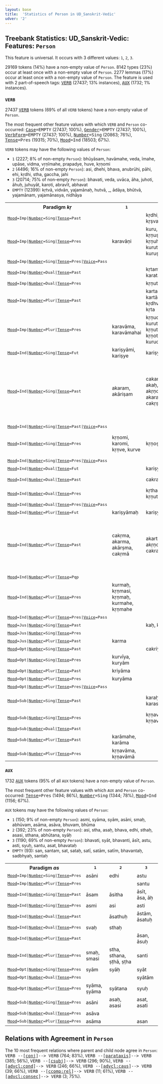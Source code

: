 ```yaml
---
layout: base
title:  'Statistics of Person in UD_Sanskrit-Vedic'
udver: '2'
---
```


## Treebank Statistics: UD_Sanskrit-Vedic: Features: `Person`

This feature is universal.
It occurs with 3 different values: `1`, `2`, `3`.

29169 tokens (14%) have a non-empty value of `Person`.
8142 types (23%) occur at least once with a non-empty value of `Person`.
2277 lemmas (17%) occur at least once with a non-empty value of `Person`.
The feature is used with 2 part-of-speech tags: <tt><a href="sa_vedic-pos-VERB.html">VERB</a></tt> (27437; 13% instances), <tt><a href="sa_vedic-pos-AUX.html">AUX</a></tt> (1732; 1% instances).

### `VERB`

27437 <tt><a href="sa_vedic-pos-VERB.html">VERB</a></tt> tokens (69% of all `VERB` tokens) have a non-empty value of `Person`.

The most frequent other feature values with which `VERB` and `Person` co-occurred: <tt><a href="sa_vedic-feat-Case.html">Case</a></tt><tt>=EMPTY</tt> (27437; 100%), <tt><a href="sa_vedic-feat-Gender.html">Gender</a></tt><tt>=EMPTY</tt> (27437; 100%), <tt><a href="sa_vedic-feat-VerbForm.html">VerbForm</a></tt><tt>=EMPTY</tt> (27437; 100%), <tt><a href="sa_vedic-feat-Number.html">Number</a></tt><tt>=Sing</tt> (20863; 76%), <tt><a href="sa_vedic-feat-Tense.html">Tense</a></tt><tt>=Pres</tt> (19315; 70%), <tt><a href="sa_vedic-feat-Mood.html">Mood</a></tt><tt>=Ind</tt> (18503; 67%).

`VERB` tokens may have the following values of `Person`:

* `1` (2227; 8% of non-empty `Person`): bhūyāsam, havāmahe, veda, īmahe, upāse, vidma, vṛṇīmahe, prapadye, huve, kṛṇomi
* `2` (4496; 16% of non-empty `Person`): asi, dhehi, bhava, anubrūhi, pāhi, ehi, kṛdhi, stha, gaccha, jahi
* `3` (20714; 75% of non-empty `Person`): bhavati, veda, uvāca, āha, juhoti, āhuḥ, juhuyāt, karoti, abravīt, abhavat
* `EMPTY` (12399): kṛtvā, vidvān, yajamānaḥ, hutvā, _, ādāya, bhūtvā, yajamānam, yajamānasya, nidhāya

<table>
  <tr><th>Paradigm <i>kṛ</i></th><th><tt>1</tt></th><th><tt>2</tt></th><th><tt>3</tt></th></tr>
  <tr><td><tt><tt><a href="sa_vedic-feat-Mood.html">Mood</a></tt><tt>=Imp</tt>|<tt><a href="sa_vedic-feat-Number.html">Number</a></tt><tt>=Sing</tt>|<tt><a href="sa_vedic-feat-Tense.html">Tense</a></tt><tt>=Past</tt></tt></td><td></td><td>kṛdhi, kṛdhī, kṛṣva</td><td></td></tr>
  <tr><td><tt><tt><a href="sa_vedic-feat-Mood.html">Mood</a></tt><tt>=Imp</tt>|<tt><a href="sa_vedic-feat-Number.html">Number</a></tt><tt>=Sing</tt>|<tt><a href="sa_vedic-feat-Tense.html">Tense</a></tt><tt>=Pres</tt></tt></td><td>karavāṇi</td><td>kuru, kṛṇu, kṛṇuṣva, kṛṇuhi, kira, kurutāt, kuruṣva</td><td>kṛṇotu, karotu</td></tr>
  <tr><td><tt><tt><a href="sa_vedic-feat-Mood.html">Mood</a></tt><tt>=Imp</tt>|<tt><a href="sa_vedic-feat-Number.html">Number</a></tt><tt>=Sing</tt>|<tt><a href="sa_vedic-feat-Tense.html">Tense</a></tt><tt>=Pres</tt>|<tt><a href="sa_vedic-feat-Voice.html">Voice</a></tt><tt>=Pass</tt></tt></td><td></td><td></td><td>kriyatām</td></tr>
  <tr><td><tt><tt><a href="sa_vedic-feat-Mood.html">Mood</a></tt><tt>=Imp</tt>|<tt><a href="sa_vedic-feat-Number.html">Number</a></tt><tt>=Dual</tt>|<tt><a href="sa_vedic-feat-Tense.html">Tense</a></tt><tt>=Past</tt></tt></td><td></td><td>kṛtam, karatam</td><td></td></tr>
  <tr><td><tt><tt><a href="sa_vedic-feat-Mood.html">Mood</a></tt><tt>=Imp</tt>|<tt><a href="sa_vedic-feat-Number.html">Number</a></tt><tt>=Dual</tt>|<tt><a href="sa_vedic-feat-Tense.html">Tense</a></tt><tt>=Pres</tt></tt></td><td></td><td>kṛṇutam</td><td>kṛṇutam</td></tr>
  <tr><td><tt><tt><a href="sa_vedic-feat-Mood.html">Mood</a></tt><tt>=Imp</tt>|<tt><a href="sa_vedic-feat-Number.html">Number</a></tt><tt>=Plur</tt>|<tt><a href="sa_vedic-feat-Tense.html">Tense</a></tt><tt>=Past</tt></tt></td><td></td><td>karta, kartā, kṛdhvam, kṛta</td><td></td></tr>
  <tr><td><tt><tt><a href="sa_vedic-feat-Mood.html">Mood</a></tt><tt>=Imp</tt>|<tt><a href="sa_vedic-feat-Number.html">Number</a></tt><tt>=Plur</tt>|<tt><a href="sa_vedic-feat-Tense.html">Tense</a></tt><tt>=Pres</tt></tt></td><td>karavāma, karavāmahai</td><td>kṛṇudhvam, kuruta, kṛṇuta, kṛṇota, kurudhvam</td><td>kṛṇvantu</td></tr>
  <tr><td><tt><tt><a href="sa_vedic-feat-Mood.html">Mood</a></tt><tt>=Ind</tt>|<tt><a href="sa_vedic-feat-Number.html">Number</a></tt><tt>=Sing</tt>|<tt><a href="sa_vedic-feat-Tense.html">Tense</a></tt><tt>=Fut</tt></tt></td><td>kariṣyāmi, kariṣye</td><td>kariṣyasi</td><td>kariṣyati, kartā</td></tr>
  <tr><td><tt><tt><a href="sa_vedic-feat-Mood.html">Mood</a></tt><tt>=Ind</tt>|<tt><a href="sa_vedic-feat-Number.html">Number</a></tt><tt>=Sing</tt>|<tt><a href="sa_vedic-feat-Tense.html">Tense</a></tt><tt>=Past</tt></tt></td><td>akaram, akāriṣam</td><td>cakartha, akaḥ, akṛṇoḥ, akaraḥ, cakṛṣe</td><td>akarot, cakre, akaḥ, cakāra, akuruta, akṛta, akṛṇot, akarat, akirat, akṛṇuta</td></tr>
  <tr><td><tt><tt><a href="sa_vedic-feat-Mood.html">Mood</a></tt><tt>=Ind</tt>|<tt><a href="sa_vedic-feat-Number.html">Number</a></tt><tt>=Sing</tt>|<tt><a href="sa_vedic-feat-Tense.html">Tense</a></tt><tt>=Past</tt>|<tt><a href="sa_vedic-feat-Voice.html">Voice</a></tt><tt>=Pass</tt></tt></td><td></td><td></td><td>akāri</td></tr>
  <tr><td><tt><tt><a href="sa_vedic-feat-Mood.html">Mood</a></tt><tt>=Ind</tt>|<tt><a href="sa_vedic-feat-Number.html">Number</a></tt><tt>=Sing</tt>|<tt><a href="sa_vedic-feat-Tense.html">Tense</a></tt><tt>=Pres</tt></tt></td><td>kṛṇomi, karomi, kṛṇve, kurve</td><td>kṛṇoṣi, kṛṣe</td><td>karoti, kurute, kṛṇute, kṛṇoti</td></tr>
  <tr><td><tt><tt><a href="sa_vedic-feat-Mood.html">Mood</a></tt><tt>=Ind</tt>|<tt><a href="sa_vedic-feat-Number.html">Number</a></tt><tt>=Sing</tt>|<tt><a href="sa_vedic-feat-Tense.html">Tense</a></tt><tt>=Pres</tt>|<tt><a href="sa_vedic-feat-Voice.html">Voice</a></tt><tt>=Pass</tt></tt></td><td></td><td></td><td>kriyate</td></tr>
  <tr><td><tt><tt><a href="sa_vedic-feat-Mood.html">Mood</a></tt><tt>=Ind</tt>|<tt><a href="sa_vedic-feat-Number.html">Number</a></tt><tt>=Dual</tt>|<tt><a href="sa_vedic-feat-Tense.html">Tense</a></tt><tt>=Fut</tt></tt></td><td></td><td>kariṣyathaḥ</td><td></td></tr>
  <tr><td><tt><tt><a href="sa_vedic-feat-Mood.html">Mood</a></tt><tt>=Ind</tt>|<tt><a href="sa_vedic-feat-Number.html">Number</a></tt><tt>=Dual</tt>|<tt><a href="sa_vedic-feat-Tense.html">Tense</a></tt><tt>=Past</tt></tt></td><td></td><td>cakrathuḥ</td><td>akṛṇutam, cakrāte</td></tr>
  <tr><td><tt><tt><a href="sa_vedic-feat-Mood.html">Mood</a></tt><tt>=Ind</tt>|<tt><a href="sa_vedic-feat-Number.html">Number</a></tt><tt>=Dual</tt>|<tt><a href="sa_vedic-feat-Tense.html">Tense</a></tt><tt>=Pres</tt></tt></td><td></td><td>kṛthaḥ, kṛṇuthaḥ</td><td>kurutaḥ</td></tr>
  <tr><td><tt><tt><a href="sa_vedic-feat-Mood.html">Mood</a></tt><tt>=Ind</tt>|<tt><a href="sa_vedic-feat-Number.html">Number</a></tt><tt>=Dual</tt>|<tt><a href="sa_vedic-feat-Tense.html">Tense</a></tt><tt>=Pres</tt>|<tt><a href="sa_vedic-feat-Voice.html">Voice</a></tt><tt>=Pass</tt></tt></td><td></td><td></td><td>kriyete</td></tr>
  <tr><td><tt><tt><a href="sa_vedic-feat-Mood.html">Mood</a></tt><tt>=Ind</tt>|<tt><a href="sa_vedic-feat-Number.html">Number</a></tt><tt>=Plur</tt>|<tt><a href="sa_vedic-feat-Tense.html">Tense</a></tt><tt>=Fut</tt></tt></td><td>kariṣyāmaḥ</td><td>kariṣyatha</td><td>kariṣyanti</td></tr>
  <tr><td><tt><tt><a href="sa_vedic-feat-Mood.html">Mood</a></tt><tt>=Ind</tt>|<tt><a href="sa_vedic-feat-Number.html">Number</a></tt><tt>=Plur</tt>|<tt><a href="sa_vedic-feat-Tense.html">Tense</a></tt><tt>=Past</tt></tt></td><td>cakṛma, akarma, akārṣma, cakṛmā</td><td>akarta, akṛṇotana, cakra</td><td>akurvan, akurvata, cakruḥ, akrata, cakrire, akran, akṛṇvan, akṛṇvata, akrataṁ</td></tr>
  <tr><td><tt><tt><a href="sa_vedic-feat-Mood.html">Mood</a></tt><tt>=Ind</tt>|<tt><a href="sa_vedic-feat-Number.html">Number</a></tt><tt>=Plur</tt>|<tt><a href="sa_vedic-feat-Tense.html">Tense</a></tt><tt>=Pqp</tt></tt></td><td></td><td></td><td>acakriran</td></tr>
  <tr><td><tt><tt><a href="sa_vedic-feat-Mood.html">Mood</a></tt><tt>=Ind</tt>|<tt><a href="sa_vedic-feat-Number.html">Number</a></tt><tt>=Plur</tt>|<tt><a href="sa_vedic-feat-Tense.html">Tense</a></tt><tt>=Pres</tt></tt></td><td>kurmaḥ, kṛṇmasi, kṛṇmaḥ, kurmahe, kṛṇmahe</td><td></td><td>kurvanti, kurvate, kṛṇvanti</td></tr>
  <tr><td><tt><tt><a href="sa_vedic-feat-Mood.html">Mood</a></tt><tt>=Ind</tt>|<tt><a href="sa_vedic-feat-Number.html">Number</a></tt><tt>=Plur</tt>|<tt><a href="sa_vedic-feat-Tense.html">Tense</a></tt><tt>=Pres</tt>|<tt><a href="sa_vedic-feat-Voice.html">Voice</a></tt><tt>=Pass</tt></tt></td><td></td><td></td><td>kriyante</td></tr>
  <tr><td><tt><tt><a href="sa_vedic-feat-Mood.html">Mood</a></tt><tt>=Jus</tt>|<tt><a href="sa_vedic-feat-Number.html">Number</a></tt><tt>=Sing</tt>|<tt><a href="sa_vedic-feat-Tense.html">Tense</a></tt><tt>=Past</tt></tt></td><td></td><td>kaḥ, kṛthāḥ</td><td>kaḥ, karat</td></tr>
  <tr><td><tt><tt><a href="sa_vedic-feat-Mood.html">Mood</a></tt><tt>=Jus</tt>|<tt><a href="sa_vedic-feat-Number.html">Number</a></tt><tt>=Sing</tt>|<tt><a href="sa_vedic-feat-Tense.html">Tense</a></tt><tt>=Pres</tt></tt></td><td></td><td></td><td>kṛṇuta</td></tr>
  <tr><td><tt><tt><a href="sa_vedic-feat-Mood.html">Mood</a></tt><tt>=Jus</tt>|<tt><a href="sa_vedic-feat-Number.html">Number</a></tt><tt>=Plur</tt>|<tt><a href="sa_vedic-feat-Tense.html">Tense</a></tt><tt>=Past</tt></tt></td><td>karma</td><td></td><td>kran</td></tr>
  <tr><td><tt><tt><a href="sa_vedic-feat-Mood.html">Mood</a></tt><tt>=Opt</tt>|<tt><a href="sa_vedic-feat-Number.html">Number</a></tt><tt>=Sing</tt>|<tt><a href="sa_vedic-feat-Tense.html">Tense</a></tt><tt>=Past</tt></tt></td><td></td><td>cakriyāḥ</td><td></td></tr>
  <tr><td><tt><tt><a href="sa_vedic-feat-Mood.html">Mood</a></tt><tt>=Opt</tt>|<tt><a href="sa_vedic-feat-Number.html">Number</a></tt><tt>=Sing</tt>|<tt><a href="sa_vedic-feat-Tense.html">Tense</a></tt><tt>=Pres</tt></tt></td><td>kurvīya, kuryām</td><td></td><td>kuryāt, kurvīta</td></tr>
  <tr><td><tt><tt><a href="sa_vedic-feat-Mood.html">Mood</a></tt><tt>=Opt</tt>|<tt><a href="sa_vedic-feat-Number.html">Number</a></tt><tt>=Plur</tt>|<tt><a href="sa_vedic-feat-Tense.html">Tense</a></tt><tt>=Past</tt></tt></td><td>kriyāma</td><td></td><td></td></tr>
  <tr><td><tt><tt><a href="sa_vedic-feat-Mood.html">Mood</a></tt><tt>=Opt</tt>|<tt><a href="sa_vedic-feat-Number.html">Number</a></tt><tt>=Plur</tt>|<tt><a href="sa_vedic-feat-Tense.html">Tense</a></tt><tt>=Pres</tt></tt></td><td>kuryāma</td><td></td><td>kuryuḥ</td></tr>
  <tr><td><tt><tt><a href="sa_vedic-feat-Mood.html">Mood</a></tt><tt>=Opt</tt>|<tt><a href="sa_vedic-feat-Number.html">Number</a></tt><tt>=Plur</tt>|<tt><a href="sa_vedic-feat-Tense.html">Tense</a></tt><tt>=Pres</tt>|<tt><a href="sa_vedic-feat-Voice.html">Voice</a></tt><tt>=Pass</tt></tt></td><td></td><td></td><td>kriyeran</td></tr>
  <tr><td><tt><tt><a href="sa_vedic-feat-Mood.html">Mood</a></tt><tt>=Sub</tt>|<tt><a href="sa_vedic-feat-Number.html">Number</a></tt><tt>=Sing</tt>|<tt><a href="sa_vedic-feat-Tense.html">Tense</a></tt><tt>=Past</tt></tt></td><td></td><td>karaḥ, karasi</td><td>karat, karati, karase</td></tr>
  <tr><td><tt><tt><a href="sa_vedic-feat-Mood.html">Mood</a></tt><tt>=Sub</tt>|<tt><a href="sa_vedic-feat-Number.html">Number</a></tt><tt>=Sing</tt>|<tt><a href="sa_vedic-feat-Tense.html">Tense</a></tt><tt>=Pres</tt></tt></td><td></td><td>kṛṇavase, kṛṇavaḥ</td><td>kṛṇavat, kṛṇavate</td></tr>
  <tr><td><tt><tt><a href="sa_vedic-feat-Mood.html">Mood</a></tt><tt>=Sub</tt>|<tt><a href="sa_vedic-feat-Number.html">Number</a></tt><tt>=Dual</tt>|<tt><a href="sa_vedic-feat-Tense.html">Tense</a></tt><tt>=Past</tt></tt></td><td></td><td></td><td>karataḥ</td></tr>
  <tr><td><tt><tt><a href="sa_vedic-feat-Mood.html">Mood</a></tt><tt>=Sub</tt>|<tt><a href="sa_vedic-feat-Number.html">Number</a></tt><tt>=Plur</tt>|<tt><a href="sa_vedic-feat-Tense.html">Tense</a></tt><tt>=Past</tt></tt></td><td>karāmahe, karāma</td><td></td><td></td></tr>
  <tr><td><tt><tt><a href="sa_vedic-feat-Mood.html">Mood</a></tt><tt>=Sub</tt>|<tt><a href="sa_vedic-feat-Number.html">Number</a></tt><tt>=Plur</tt>|<tt><a href="sa_vedic-feat-Tense.html">Tense</a></tt><tt>=Pres</tt></tt></td><td>kṛṇavāma, kṛṇavāmā</td><td></td><td>kṛṇavan</td></tr>
</table>

### `AUX`

1732 <tt><a href="sa_vedic-pos-AUX.html">AUX</a></tt> tokens (95% of all `AUX` tokens) have a non-empty value of `Person`.

The most frequent other feature values with which `AUX` and `Person` co-occurred: <tt><a href="sa_vedic-feat-Tense.html">Tense</a></tt><tt>=Pres</tt> (1494; 86%), <tt><a href="sa_vedic-feat-Number.html">Number</a></tt><tt>=Sing</tt> (1344; 78%), <tt><a href="sa_vedic-feat-Mood.html">Mood</a></tt><tt>=Ind</tt> (1156; 67%).

`AUX` tokens may have the following values of `Person`:

* `1` (150; 9% of non-empty `Person`): asmi, syāma, syām, asāni, smaḥ, abhūvam, asāma, asāva, bhuvam, bhūma
* `2` (392; 23% of non-empty `Person`): asi, stha, asaḥ, bhava, edhi, sthaḥ, asasi, sthana, abhūtana, syāḥ
* `3` (1190; 69% of non-empty `Person`): bhavati, syāt, bhavanti, āsīt, astu, asti, syuḥ, santu, asat, bhavataḥ
* `EMPTY` (93): san, santam, sat, sataḥ, satī, satām, satīm, bhavantaḥ, sadbhyaḥ, santaḥ

<table>
  <tr><th>Paradigm <i>as</i></th><th><tt>1</tt></th><th><tt>2</tt></th><th><tt>3</tt></th></tr>
  <tr><td><tt><tt><a href="sa_vedic-feat-Mood.html">Mood</a></tt><tt>=Imp</tt>|<tt><a href="sa_vedic-feat-Number.html">Number</a></tt><tt>=Sing</tt>|<tt><a href="sa_vedic-feat-Tense.html">Tense</a></tt><tt>=Pres</tt></tt></td><td>asāni</td><td>edhi</td><td>astu</td></tr>
  <tr><td><tt><tt><a href="sa_vedic-feat-Mood.html">Mood</a></tt><tt>=Imp</tt>|<tt><a href="sa_vedic-feat-Number.html">Number</a></tt><tt>=Plur</tt>|<tt><a href="sa_vedic-feat-Tense.html">Tense</a></tt><tt>=Pres</tt></tt></td><td></td><td></td><td>santu</td></tr>
  <tr><td><tt><tt><a href="sa_vedic-feat-Mood.html">Mood</a></tt><tt>=Ind</tt>|<tt><a href="sa_vedic-feat-Number.html">Number</a></tt><tt>=Sing</tt>|<tt><a href="sa_vedic-feat-Tense.html">Tense</a></tt><tt>=Past</tt></tt></td><td>āsam</td><td>āsitha</td><td>āsīt, āsa, āḥ</td></tr>
  <tr><td><tt><tt><a href="sa_vedic-feat-Mood.html">Mood</a></tt><tt>=Ind</tt>|<tt><a href="sa_vedic-feat-Number.html">Number</a></tt><tt>=Sing</tt>|<tt><a href="sa_vedic-feat-Tense.html">Tense</a></tt><tt>=Pres</tt></tt></td><td>asmi</td><td>asi</td><td>asti</td></tr>
  <tr><td><tt><tt><a href="sa_vedic-feat-Mood.html">Mood</a></tt><tt>=Ind</tt>|<tt><a href="sa_vedic-feat-Number.html">Number</a></tt><tt>=Dual</tt>|<tt><a href="sa_vedic-feat-Tense.html">Tense</a></tt><tt>=Past</tt></tt></td><td></td><td>āsathuḥ</td><td>āstām, āsatuḥ</td></tr>
  <tr><td><tt><tt><a href="sa_vedic-feat-Mood.html">Mood</a></tt><tt>=Ind</tt>|<tt><a href="sa_vedic-feat-Number.html">Number</a></tt><tt>=Dual</tt>|<tt><a href="sa_vedic-feat-Tense.html">Tense</a></tt><tt>=Pres</tt></tt></td><td>svaḥ</td><td>sthaḥ</td><td></td></tr>
  <tr><td><tt><tt><a href="sa_vedic-feat-Mood.html">Mood</a></tt><tt>=Ind</tt>|<tt><a href="sa_vedic-feat-Number.html">Number</a></tt><tt>=Plur</tt>|<tt><a href="sa_vedic-feat-Tense.html">Tense</a></tt><tt>=Past</tt></tt></td><td></td><td></td><td>āsan, āsuḥ</td></tr>
  <tr><td><tt><tt><a href="sa_vedic-feat-Mood.html">Mood</a></tt><tt>=Ind</tt>|<tt><a href="sa_vedic-feat-Number.html">Number</a></tt><tt>=Plur</tt>|<tt><a href="sa_vedic-feat-Tense.html">Tense</a></tt><tt>=Pres</tt></tt></td><td>smaḥ, smasi</td><td>stha, sthana, ṣṭhā, ṣṭha</td><td>santi</td></tr>
  <tr><td><tt><tt><a href="sa_vedic-feat-Mood.html">Mood</a></tt><tt>=Opt</tt>|<tt><a href="sa_vedic-feat-Number.html">Number</a></tt><tt>=Sing</tt>|<tt><a href="sa_vedic-feat-Tense.html">Tense</a></tt><tt>=Pres</tt></tt></td><td>syām</td><td>syāḥ</td><td>syāt</td></tr>
  <tr><td><tt><tt><a href="sa_vedic-feat-Mood.html">Mood</a></tt><tt>=Opt</tt>|<tt><a href="sa_vedic-feat-Number.html">Number</a></tt><tt>=Dual</tt>|<tt><a href="sa_vedic-feat-Tense.html">Tense</a></tt><tt>=Pres</tt></tt></td><td></td><td></td><td>syātām</td></tr>
  <tr><td><tt><tt><a href="sa_vedic-feat-Mood.html">Mood</a></tt><tt>=Opt</tt>|<tt><a href="sa_vedic-feat-Number.html">Number</a></tt><tt>=Plur</tt>|<tt><a href="sa_vedic-feat-Tense.html">Tense</a></tt><tt>=Pres</tt></tt></td><td>syāma, ṣyāma</td><td>syātana</td><td>syuḥ</td></tr>
  <tr><td><tt><tt><a href="sa_vedic-feat-Mood.html">Mood</a></tt><tt>=Sub</tt>|<tt><a href="sa_vedic-feat-Number.html">Number</a></tt><tt>=Sing</tt>|<tt><a href="sa_vedic-feat-Tense.html">Tense</a></tt><tt>=Pres</tt></tt></td><td>asāni</td><td>asaḥ, asasi</td><td>asat, asati</td></tr>
  <tr><td><tt><tt><a href="sa_vedic-feat-Mood.html">Mood</a></tt><tt>=Sub</tt>|<tt><a href="sa_vedic-feat-Number.html">Number</a></tt><tt>=Dual</tt>|<tt><a href="sa_vedic-feat-Tense.html">Tense</a></tt><tt>=Pres</tt></tt></td><td>asāva</td><td></td><td></td></tr>
  <tr><td><tt><tt><a href="sa_vedic-feat-Mood.html">Mood</a></tt><tt>=Sub</tt>|<tt><a href="sa_vedic-feat-Number.html">Number</a></tt><tt>=Plur</tt>|<tt><a href="sa_vedic-feat-Tense.html">Tense</a></tt><tt>=Pres</tt></tt></td><td>asāma</td><td></td><td>asan</td></tr>
</table>

## Relations with Agreement in `Person`

The 10 most frequent relations where parent and child node agree in `Person`:
<tt>VERB --[<tt><a href="sa_vedic-dep-conj.html">conj</a></tt>]--> VERB</tt> (764; 83%),
<tt>VERB --[<tt><a href="sa_vedic-dep-parataxis.html">parataxis</a></tt>]--> VERB</tt> (385; 56%),
<tt>VERB --[<tt><a href="sa_vedic-dep-csubj.html">csubj</a></tt>]--> VERB</tt> (296; 90%),
<tt>VERB --[<tt><a href="sa_vedic-dep-advcl-cond.html">advcl:cond</a></tt>]--> VERB</tt> (246; 66%),
<tt>VERB --[<tt><a href="sa_vedic-dep-advcl-caus.html">advcl:caus</a></tt>]--> VERB</tt> (39; 66%),
<tt>VERB --[<tt><a href="sa_vedic-dep-ccomp-rel.html">ccomp:rel</a></tt>]--> VERB</tt> (11; 61%),
<tt>VERB --[<tt><a href="sa_vedic-dep-advcl-consec.html">advcl:consec</a></tt>]--> VERB</tt> (3; 75%).

